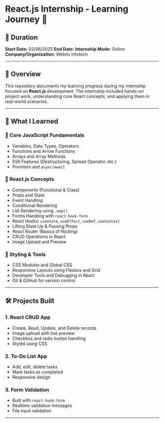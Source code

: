 # React.js Internship - Learning Journey 🚀

## 📅 Duration
**Start Date:** 02/06/2025
**End Date:** 
**Internship Mode:** Online
**Company/Organization:** Webito Intotech

---

## 📘 Overview

This repository documents my learning progress during my internship focused on **React.js** development. The internship included hands-on project work, understanding core React concepts, and applying them in real-world scenarios.

---

## 🧠 What I Learned

### 🔹 Core JavaScript Fundamentals
- Variables, Data Types, Operators
- Functions and Arrow Functions
- Arrays and Array Methods
- ES6 Features (Destructuring, Spread Operator, etc.)
- Promises and `async/await`

### 🔹 React.js Concepts
- Components (Functional & Class)
- Props and State
- Event Handling
- Conditional Rendering
- List Rendering using `.map()`
- Forms Handling with `react-hook-form`
- React Hooks: `useState`, `useEffect`, `useRef`, `useContext`
- Lifting State Up & Passing Props
- React Router (Basics of Routing)
- CRUD Operations in React
- Image Upload and Preview

### 🔹 Styling & Tools
- CSS Modules and Global CSS
- Responsive Layouts using Flexbox and Grid
- Developer Tools and Debugging in React
- Git & GitHub for version control

---

## 🛠️ Projects Built

### 1. **React CRUD App**
- Create, Read, Update, and Delete records
- Image upload with live preview
- Checkbox and radio button handling
- Styled using CSS

### 2. **To-Do List App**
- Add, edit, delete tasks
- Mark tasks as completed
- Responsive design

### 3. **Form Validation**
- Built with `react-hook-form`
- Realtime validation messages
- File input validation

---
